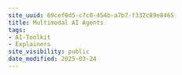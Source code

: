 ```yaml
---
site_uuid: 69cef0d5-c7c0-454b-a7b7-f332c89e8465
title: Multimodal AI Agents
tags:
- AI-Toolkit
- Explainers
site_visibility: public
date_modified: 2025-03-24
---
```




